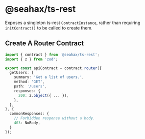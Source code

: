 # @seahax/ts-rest

Exposes a singleton ts-rest `ContractInstance`, rather than requiring `initContract()` to be called to create them.

## Create A Router Contract

```ts
import { contract } from '@seahax/ts-rest';
import { z } from 'zod';

export const apiContract = contract.router({
  getUsers: {
    summary: 'Get a list of users.',
    method: 'GET',
    path: '/users',
    responses: {
      200: z.object({ ... }),
    },
  },
}, {
  commonResponses: {
    // Forbidden response without a body.
    403: NoBody,
  }
});
```